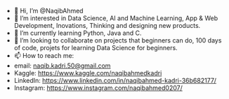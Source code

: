 - 👋 Hi, I’m @NaqibAhmed
- 👀 I’m interested in Data Science, AI and Machine Learning, App & Web Development, Inovations, Thinking and designing new products.
- 🌱 I’m currently learning Python, Java and C.
- 💞️ I’m looking to collaborate on projects that beginners can do, 100 days of code, projets for learning Data Science for beginners.
- 📫 How to reach me: 
- email: naqib.kadri.50@gmail.com
- Kaggle: https://www.kaggle.com/naqibahmedkadri
- LinkedIn: https://www.linkedin.com/in/naqibahmed-kadri-36b682177/
- Instagram: https://www.instagram.com/naqibahmed0207/

<!---
NaqibAhmed/NaqibAhmed is a ✨ special ✨ repository because its `README.md` (this file) appears on your GitHub profile.
You can click the Preview link to take a look at your changes.
--->
